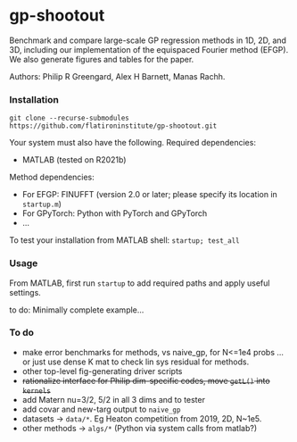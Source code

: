 # gp-shootout

Benchmark and compare large-scale GP regression methods in 1D, 2D, and 3D,
including our implementation of the equispaced Fourier method (EFGP).
We also generate figures and tables for the paper.

Authors: Philip R Greengard, Alex H Barnett, Manas Rachh.


### Installation

`git clone --recurse-submodules https://github.com/flatironinstitute/gp-shootout.git`

Your system must also have the following.
Required dependencies:

* MATLAB (tested on R2021b)

Method dependencies:

* For EFGP: FINUFFT (version 2.0 or later; please specify its location in `startup.m`)
* For GPyTorch: Python with PyTorch and GPyTorch
* ...

To test your installation from MATLAB shell: `startup; test_all`


### Usage

From MATLAB, first run `startup` to add required paths and apply useful settings.

to do: Minimally complete example...


### To do

* make error benchmarks for methods, vs naive_gp, for N<=1e4 probs
   ... or just use dense K mat to check lin sys residual for methods.
* other top-level fig-generating driver scripts
* ~~rationalize interface for Philip dim-specific codes, move `getL()` into `kernels`~~
* add Matern nu=3/2, 5/2 in all 3 dims and to tester
* add covar and new-targ output to `naive_gp`
* datasets -> `data/*`.   Eg Heaton competition from 2019, 2D, N~1e5.
* other methods -> `algs/*` (Python via system calls from matlab?)

